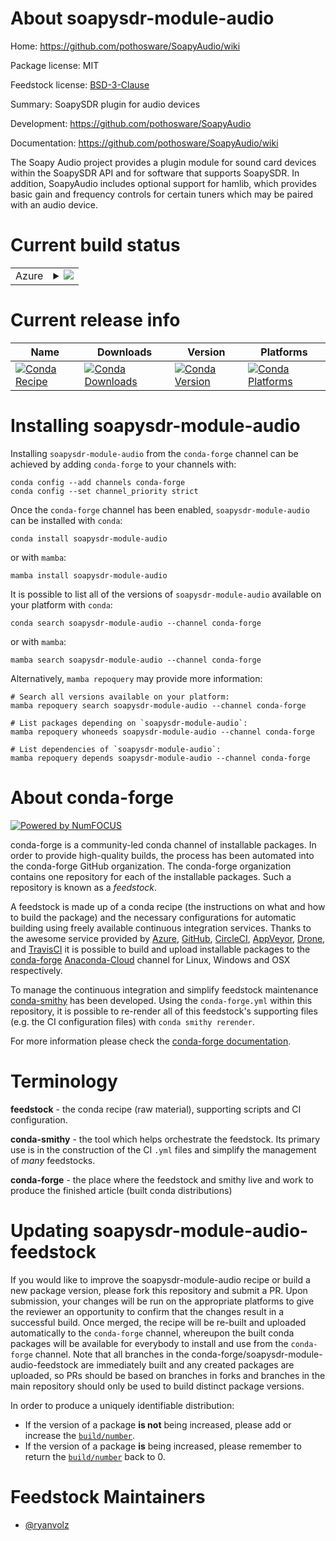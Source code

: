 About soapysdr-module-audio
===========================

Home: https://github.com/pothosware/SoapyAudio/wiki

Package license: MIT

Feedstock license: [BSD-3-Clause](https://github.com/conda-forge/soapysdr-module-audio-feedstock/blob/main/LICENSE.txt)

Summary: SoapySDR plugin for audio devices

Development: https://github.com/pothosware/SoapyAudio

Documentation: https://github.com/pothosware/SoapyAudio/wiki

The Soapy Audio project provides a plugin module for sound card devices within the SoapySDR API and for software that supports SoapySDR. In addition, SoapyAudio includes optional support for hamlib, which provides basic gain and frequency controls for certain tuners which may be paired with an audio device.


Current build status
====================


<table>
    
  <tr>
    <td>Azure</td>
    <td>
      <details>
        <summary>
          <a href="https://dev.azure.com/conda-forge/feedstock-builds/_build/latest?definitionId=18394&branchName=main">
            <img src="https://dev.azure.com/conda-forge/feedstock-builds/_apis/build/status/soapysdr-module-audio-feedstock?branchName=main">
          </a>
        </summary>
        <table>
          <thead><tr><th>Variant</th><th>Status</th></tr></thead>
          <tbody><tr>
              <td>linux_64</td>
              <td>
                <a href="https://dev.azure.com/conda-forge/feedstock-builds/_build/latest?definitionId=18394&branchName=main">
                  <img src="https://dev.azure.com/conda-forge/feedstock-builds/_apis/build/status/soapysdr-module-audio-feedstock?branchName=main&jobName=linux&configuration=linux%20linux_64_" alt="variant">
                </a>
              </td>
            </tr><tr>
              <td>osx_64</td>
              <td>
                <a href="https://dev.azure.com/conda-forge/feedstock-builds/_build/latest?definitionId=18394&branchName=main">
                  <img src="https://dev.azure.com/conda-forge/feedstock-builds/_apis/build/status/soapysdr-module-audio-feedstock?branchName=main&jobName=osx&configuration=osx%20osx_64_" alt="variant">
                </a>
              </td>
            </tr><tr>
              <td>win_64</td>
              <td>
                <a href="https://dev.azure.com/conda-forge/feedstock-builds/_build/latest?definitionId=18394&branchName=main">
                  <img src="https://dev.azure.com/conda-forge/feedstock-builds/_apis/build/status/soapysdr-module-audio-feedstock?branchName=main&jobName=win&configuration=win%20win_64_" alt="variant">
                </a>
              </td>
            </tr>
          </tbody>
        </table>
      </details>
    </td>
  </tr>
</table>

Current release info
====================

| Name | Downloads | Version | Platforms |
| --- | --- | --- | --- |
| [![Conda Recipe](https://img.shields.io/badge/recipe-soapysdr--module--audio-green.svg)](https://anaconda.org/conda-forge/soapysdr-module-audio) | [![Conda Downloads](https://img.shields.io/conda/dn/conda-forge/soapysdr-module-audio.svg)](https://anaconda.org/conda-forge/soapysdr-module-audio) | [![Conda Version](https://img.shields.io/conda/vn/conda-forge/soapysdr-module-audio.svg)](https://anaconda.org/conda-forge/soapysdr-module-audio) | [![Conda Platforms](https://img.shields.io/conda/pn/conda-forge/soapysdr-module-audio.svg)](https://anaconda.org/conda-forge/soapysdr-module-audio) |

Installing soapysdr-module-audio
================================

Installing `soapysdr-module-audio` from the `conda-forge` channel can be achieved by adding `conda-forge` to your channels with:

```
conda config --add channels conda-forge
conda config --set channel_priority strict
```

Once the `conda-forge` channel has been enabled, `soapysdr-module-audio` can be installed with `conda`:

```
conda install soapysdr-module-audio
```

or with `mamba`:

```
mamba install soapysdr-module-audio
```

It is possible to list all of the versions of `soapysdr-module-audio` available on your platform with `conda`:

```
conda search soapysdr-module-audio --channel conda-forge
```

or with `mamba`:

```
mamba search soapysdr-module-audio --channel conda-forge
```

Alternatively, `mamba repoquery` may provide more information:

```
# Search all versions available on your platform:
mamba repoquery search soapysdr-module-audio --channel conda-forge

# List packages depending on `soapysdr-module-audio`:
mamba repoquery whoneeds soapysdr-module-audio --channel conda-forge

# List dependencies of `soapysdr-module-audio`:
mamba repoquery depends soapysdr-module-audio --channel conda-forge
```


About conda-forge
=================

[![Powered by
NumFOCUS](https://img.shields.io/badge/powered%20by-NumFOCUS-orange.svg?style=flat&colorA=E1523D&colorB=007D8A)](https://numfocus.org)

conda-forge is a community-led conda channel of installable packages.
In order to provide high-quality builds, the process has been automated into the
conda-forge GitHub organization. The conda-forge organization contains one repository
for each of the installable packages. Such a repository is known as a *feedstock*.

A feedstock is made up of a conda recipe (the instructions on what and how to build
the package) and the necessary configurations for automatic building using freely
available continuous integration services. Thanks to the awesome service provided by
[Azure](https://azure.microsoft.com/en-us/services/devops/), [GitHub](https://github.com/),
[CircleCI](https://circleci.com/), [AppVeyor](https://www.appveyor.com/),
[Drone](https://cloud.drone.io/welcome), and [TravisCI](https://travis-ci.com/)
it is possible to build and upload installable packages to the
[conda-forge](https://anaconda.org/conda-forge) [Anaconda-Cloud](https://anaconda.org/)
channel for Linux, Windows and OSX respectively.

To manage the continuous integration and simplify feedstock maintenance
[conda-smithy](https://github.com/conda-forge/conda-smithy) has been developed.
Using the ``conda-forge.yml`` within this repository, it is possible to re-render all of
this feedstock's supporting files (e.g. the CI configuration files) with ``conda smithy rerender``.

For more information please check the [conda-forge documentation](https://conda-forge.org/docs/).

Terminology
===========

**feedstock** - the conda recipe (raw material), supporting scripts and CI configuration.

**conda-smithy** - the tool which helps orchestrate the feedstock.
                   Its primary use is in the construction of the CI ``.yml`` files
                   and simplify the management of *many* feedstocks.

**conda-forge** - the place where the feedstock and smithy live and work to
                  produce the finished article (built conda distributions)


Updating soapysdr-module-audio-feedstock
========================================

If you would like to improve the soapysdr-module-audio recipe or build a new
package version, please fork this repository and submit a PR. Upon submission,
your changes will be run on the appropriate platforms to give the reviewer an
opportunity to confirm that the changes result in a successful build. Once
merged, the recipe will be re-built and uploaded automatically to the
`conda-forge` channel, whereupon the built conda packages will be available for
everybody to install and use from the `conda-forge` channel.
Note that all branches in the conda-forge/soapysdr-module-audio-feedstock are
immediately built and any created packages are uploaded, so PRs should be based
on branches in forks and branches in the main repository should only be used to
build distinct package versions.

In order to produce a uniquely identifiable distribution:
 * If the version of a package **is not** being increased, please add or increase
   the [``build/number``](https://docs.conda.io/projects/conda-build/en/latest/resources/define-metadata.html#build-number-and-string).
 * If the version of a package **is** being increased, please remember to return
   the [``build/number``](https://docs.conda.io/projects/conda-build/en/latest/resources/define-metadata.html#build-number-and-string)
   back to 0.

Feedstock Maintainers
=====================

* [@ryanvolz](https://github.com/ryanvolz/)

